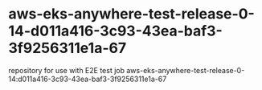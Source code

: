 # aws-eks-anywhere-test-release-0-14-d011a416-3c93-43ea-baf3-3f9256311e1a-67
repository for use with E2E test job aws-eks-anywhere-test-release-0-14:d011a416-3c93-43ea-baf3-3f9256311e1a-67
